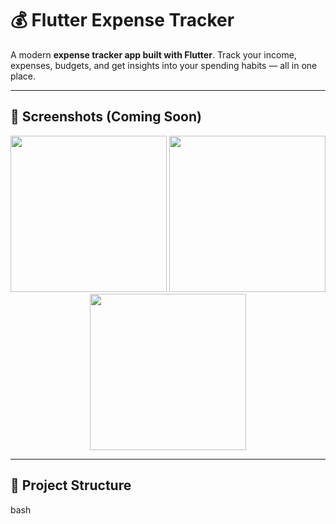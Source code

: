 # 💰 Flutter Expense Tracker

A modern **expense tracker app built with Flutter**. Track your income, expenses, budgets, and get insights into your spending habits — all in one place.  

---

## 📸 Screenshots (Coming Soon)
<!-- Add app screenshots here once ready -->
<p align="center">
  <img src="assets/images/demo1.png" width="250" />
  <img src="assets/images/demo2.png" width="250" />
  <img src="assets/images/demo3.png" width="250" />
</p>

---

## 📁 Project Structure
bash


